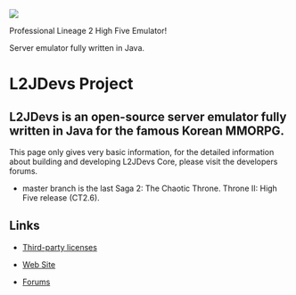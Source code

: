 <img src='https://i.imgur.com/vOC9US8.png' />

Professional Lineage 2 High Five Emulator!

Server emulator fully written in Java.


L2JDevs Project
==============

L2JDevs is an open-source server emulator fully written in Java for the famous Korean MMORPG.
--------------

This page only gives very basic information, for the detailed information about building and developing L2JDevs Core, please visit the developers forums.

- master branch is the last Saga 2: The Chaotic Throne. Throne II: High Five release (CT2.6).

Links
--------------

- [Third-party licenses](dist/doc)

- [Web Site](http://www.l2jdevs.org)

- [Forums](http://www.l2jdevs.org/forum)